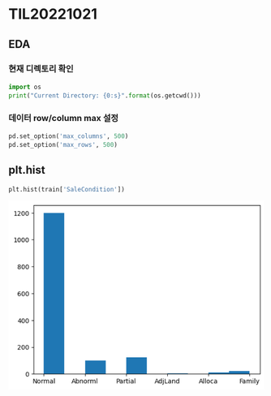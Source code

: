 # TIL20221021

## EDA

### 현재 디렉토리 확인

```python
import os 
print("Current Directory: {0:s}".format(os.getcwd()))
```

### 데이터 row/column max 설정

```python
pd.set_option('max_columns', 500)
pd.set_option('max_rows', 500)
```

## plt.hist

```python
plt.hist(train['SaleCondition'])
```

![](<../.gitbook/assets/image (1).png>)
